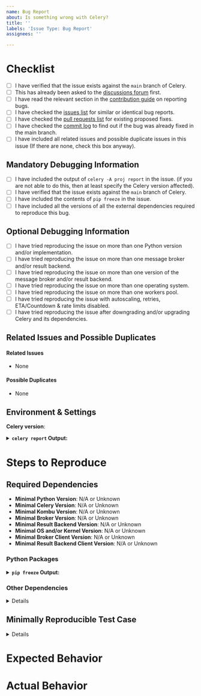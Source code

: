 ```yaml
---
name: Bug Report
about: Is something wrong with Celery?
title: ''
labels: 'Issue Type: Bug Report'
assignees: ''

---
```


<!--
Please fill this template entirely and do not erase parts of it.
We reserve the right to close without a response
bug reports which are incomplete.
-->
# Checklist
<!--
To check an item on the list replace [ ] with [x].
-->
- [ ] I have verified that the issue exists against the `main` branch of Celery.
- [ ] This has already been asked to the [discussions forum](https://github.com/celery/celery/discussions) first.
- [ ] I have read the relevant section in the
  [contribution guide](https://docs.celeryq.dev/en/main/contributing.html#other-bugs)
  on reporting bugs.
- [ ] I have checked the [issues list](https://github.com/celery/celery/issues?q=is%3Aissue+label%3A%22Issue+Type%3A+Bug+Report%22+-label%3A%22Category%3A+Documentation%22)
  for similar or identical bug reports.
- [ ] I have checked the [pull requests list](https://github.com/celery/celery/pulls?q=is%3Apr+label%3A%22PR+Type%3A+Bugfix%22+-label%3A%22Category%3A+Documentation%22)
  for existing proposed fixes.
- [ ] I have checked the [commit log](https://github.com/celery/celery/commits/main)
  to find out if the bug was already fixed in the main branch.
- [ ] I have included all related issues and possible duplicate issues
  in this issue (If there are none, check this box anyway).

## Mandatory Debugging Information

- [ ] I have included the output of ``celery -A proj report`` in the issue.
    (if you are not able to do this, then at least specify the Celery
     version affected).
- [ ] I have verified that the issue exists against the `main` branch of Celery.
- [ ] I have included the contents of ``pip freeze`` in the issue.
- [ ] I have included all the versions of all the external dependencies required
  to reproduce this bug.

## Optional Debugging Information
<!--
Try some of the below if you think they are relevant.
It will help us figure out the scope of the bug and how many users it affects.
-->
- [ ] I have tried reproducing the issue on more than one Python version
  and/or implementation.
- [ ] I have tried reproducing the issue on more than one message broker and/or
  result backend.
- [ ] I have tried reproducing the issue on more than one version of the message
  broker and/or result backend.
- [ ] I have tried reproducing the issue on more than one operating system.
- [ ] I have tried reproducing the issue on more than one workers pool.
- [ ] I have tried reproducing the issue with autoscaling, retries,
  ETA/Countdown & rate limits disabled.
- [ ] I have tried reproducing the issue after downgrading
  and/or upgrading Celery and its dependencies.

## Related Issues and Possible Duplicates
<!--
Please make sure to search and mention any related issues
or possible duplicates to this issue as requested by the checklist above.

This may or may not include issues in other repositories that the Celery project
maintains or other repositories that are dependencies of Celery.

If you don't know how to mention issues, please refer to Github's documentation
on the subject: https://help.github.com/en/articles/autolinked-references-and-urls#issues-and-pull-requests
-->

#### Related Issues

- None

#### Possible Duplicates

- None

## Environment & Settings
<!-- Include the contents of celery --version below -->
**Celery version**:
<!-- Include the output of celery -A proj report below -->
<details>
<summary><b><code>celery report</code> Output:</b></summary>
<p>

```
```

</p>
</details>

# Steps to Reproduce

## Required Dependencies
<!-- Please fill the required dependencies to reproduce this issue -->
- **Minimal Python Version**: N/A or Unknown
- **Minimal Celery Version**: N/A or Unknown
- **Minimal Kombu Version**: N/A or Unknown
- **Minimal Broker Version**: N/A or Unknown
- **Minimal Result Backend Version**: N/A or Unknown
- **Minimal OS and/or Kernel Version**: N/A or Unknown
- **Minimal Broker Client Version**: N/A or Unknown
- **Minimal Result Backend Client Version**: N/A or Unknown

### Python Packages
<!-- Please fill the contents of pip freeze below -->
<details>
<summary><b><code>pip freeze</code> Output:</b></summary>
<p>

```
```

</p>
</details>

### Other Dependencies
<!--
Please provide system dependencies, configuration files
and other dependency information if applicable
-->
<details>
<p>
N/A
</p>
</details>

## Minimally Reproducible Test Case
<!--
Please provide a reproducible test case.
Refer to the Reporting Bugs section in our contribution guide.

We prefer submitting test cases in the form of a PR to our integration test suite.
If you can provide one, please mention the PR number below.
If not, please attach the most minimal code example required to reproduce the issue below.
If the test case is too large, please include a link to a gist or a repository below.
-->

<details>
<p>

```python
```

</p>
</details>

# Expected Behavior
<!-- Describe in detail what you expect to happen -->

# Actual Behavior
<!--
Describe in detail what actually happened.
Please include a backtrace and surround it with triple backticks (```).
In addition, include the Celery daemon logs, the broker logs,
the result backend logs and system logs below if they will help us debug
the issue.
-->
